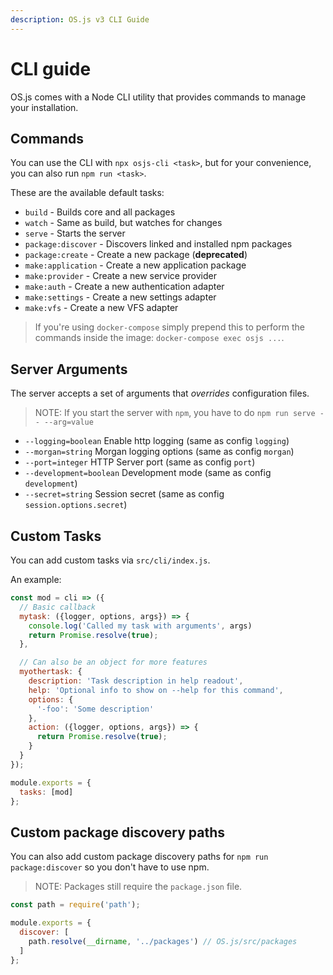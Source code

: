 ```yaml
---
description: OS.js v3 CLI Guide
---
```


# CLI guide

OS.js comes with a Node CLI utility that provides commands to manage your installation.

## Commands

You can use the CLI with `npx osjs-cli <task>`, but for your convenience, you can also run `npm run <task>`.

These are the available default tasks:

* `build` - Builds core and all packages
* `watch` - Same as build, but watches for changes
* `serve` - Starts the server
* `package:discover` - Discovers linked and installed npm packages
* `package:create` - Create a new package (**deprecated**)
* `make:application` - Create a new application package
* `make:provider` -  Create a new service provider
* `make:auth` - Create a new authentication adapter
* `make:settings` - Create a new settings adapter
* `make:vfs` - Create a new VFS adapter

> If you're using `docker-compose` simply prepend this to perform the commands inside the image: `docker-compose exec osjs ...`.

## Server Arguments

The server accepts a set of arguments that *overrides* configuration files.

> NOTE: If you start the server with `npm`, you have to do `npm run serve -- --arg=value`

* `--logging=boolean` Enable http logging (same as config `logging`)
* `--morgan=string` Morgan logging options (same as config `morgan`)
* `--port=integer` HTTP Server port (same as config `port`)
* `--development=boolean` Development mode (same as config `development`)
* `--secret=string` Session secret (same as config `session.options.secret`)

## Custom Tasks

You can add custom tasks via `src/cli/index.js`.

An example:

```javascript
const mod = cli => ({
  // Basic callback
  mytask: ({logger, options, args}) => {
    console.log('Called my task with arguments', args)
    return Promise.resolve(true);
  },

  // Can also be an object for more features
  myothertask: {
    description: 'Task description in help readout',
    help: 'Optional info to show on --help for this command',
    options: {
      '-foo': 'Some description'
    },
    action: ({logger, options, args}) => {
      return Promise.resolve(true);
    }
  }
});

module.exports = {
  tasks: [mod]
};
```

## Custom package discovery paths

You can also add custom package discovery paths for `npm run package:discover` so you don't have to use npm.

> NOTE: Packages still require the `package.json` file.

```javascript
const path = require('path');

module.exports = {
  discover: [
    path.resolve(__dirname, '../packages') // OS.js/src/packages
  ]
};
```
